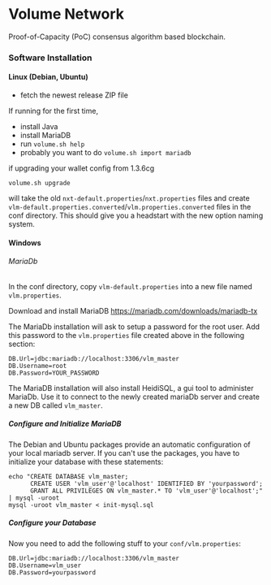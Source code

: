 # Volume Network

Proof-of-Capacity (PoC) consensus algorithm based blockchain.

### Software Installation

#### Linux (Debian, Ubuntu)

- fetch the newest release ZIP file

If running for the first time,

- install Java
- install MariaDB
- run ```volume.sh help```
- probably you want to do ```volume.sh import mariadb```


if upgrading your wallet config from 1.3.6cg

```
volume.sh upgrade
```
will take the old `nxt-default.properties`/`nxt.properties` files and
create `vlm-default.properties.converted`/`vlm.properties.converted`
files in the conf directory. This should give you a headstart with the
new option naming system.

#### Windows

###### MariaDb

In the conf directory, copy `vlm-default.properties` into a new file named `vlm.properties`.

Download and install MariaDB <https://mariadb.com/downloads/mariadb-tx>

The MariaDb installation will ask to setup a password for the root user. 
Add this password to the `vlm.properties` file created above in the following section:
```
DB.Url=jdbc:mariadb://localhost:3306/vlm_master
DB.Username=root
DB.Password=YOUR_PASSWORD
```

The MariaDB installation will also install HeidiSQL, a gui tool to administer MariaDb.
Use it to connect to the newly created mariaDb server and create a new DB called `vlm_master`. 

##### Configure and Initialize MariaDB

The Debian and Ubuntu packages provide an automatic configuration of
your local mariadb server. If you can't use the packages, you have to
initialize your database with these statements:

```
echo "CREATE DATABASE vlm_master; 
      CREATE USER 'vlm_user'@'localhost' IDENTIFIED BY 'yourpassword';
      GRANT ALL PRIVILEGES ON vlm_master.* TO 'vlm_user'@'localhost';" | mysql -uroot
mysql -uroot vlm_master < init-mysql.sql
```

##### Configure your Database

Now you need to add the following stuff to your `conf/vlm.properties`:

```
DB.Url=jdbc:mariadb://localhost:3306/vlm_master
DB.Username=vlm_user
DB.Password=yourpassword
```

